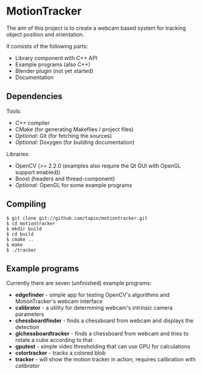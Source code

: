 MotionTracker
=============

The aim of this project is to create a webcam based system for tracking object position and orientation.

It consists of the following parts:

* Library component with C++ API
* Example programs (also C++)
* Blender plugin (not yet started)
* Documentation

Dependencies
------------

Tools:

* C++ compiler
* CMake (for generating Makefiles / project files)
* _Optional:_ Git (for fetching the sources)
* _Optional:_ Doxygen (for building documentation)

Libraries:

* OpenCV (>= 2.2.0 (examples also require the Qt GUI with OpenGL support enabled))
* Boost (headers and thread-component)
* _Optional:_ OpenGL for some example programs

Compiling
---------
    $ git clone git://github.com/tapio/motiontracker.git
    $ cd motiontracker
    $ mkdir build
    $ cd build
    $ cmake ..
    $ make
    $ ./tracker

Example programs
----------------
Currently there are seven (unfinished) example programs:

* __edgefinder__ - simple app for testing OpenCV's algorithms and MotionTracker's webcam interface
* __calibrator__ - a utility for determining webcam's intrinsic camera parameters
* __chessboardfinder__ - finds a chessboard from webcam and displays the detection
* __glchessboardtracker__ - finds a chessboard from webcam and tries to rotate a cube according to that
* __gputest__ - simple video thresholding that can use GPU for calculations
* __colortracker__ - tracks a colored blob
* __tracker__ - will show the motion tracker in action, requires calibration with _calibrator_
